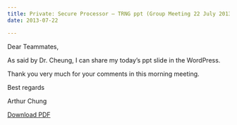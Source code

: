 ```yaml
---
title: Private: Secure Processor – TRNG ppt (Group Meeting 22 July 2013)
date: 2013-07-22

---
```



<!--more-->

Dear Teammates,

As said by Dr. Cheung, I can share my today’s ppt slide in the WordPress.

Thank you very much for your comments in this morning meeting.

 

Best regards

Arthur Chung

[Download PDF](document.pdf)
